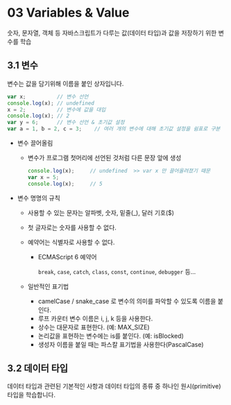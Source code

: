 # 03 Variables & Value

숫자, 문자열, 객체 등 자바스크립트가 다루는 값(데이터 타입)과 값을 저장하기 위한 변수를 학습

## 3.1 변수

변수는 값을 담기위해 이름을 붙인 상자입니다.

```javascript
var x;			// 변수 선언
console.log(x);	// undefined
x = 2;			// 변수에 값을 대입
console.log(x);	// 2
var y = 6;		// 변수 선언 & 초기값 설정
var a = 1, b = 2, c = 3;	// 여러 개의 변수에 대해 초기값 설정을 쉼표로 구분
```

- 변수 끌어올림

  - 변수가 프로그램 첫머리에 선언된 것처럼 다른 문장 앞에 생성

    ```javascript
    console.log(x);		// undefined  >> var x 만 끌어올려졌기 때문
    var x = 5;
    console.log(x);		// 5
    ```

- 변수 명명의 규칙

  - 사용할 수 있는 문자는 알파벳, 숫자, 밑줄(_), 달러 기호($)

  - 첫 글자로는 숫자를 사용할 수 없다.

  - 예약어는 식별자로 사용할 수 없다. 

    - ECMAScript 6 예약어

      `break`, `case`, `catch`, `class`, `const`, `continue`, `debugger` 등...

  - 일반적인 표기법

    - camelCase / snake_case 로 변수의 의미를 파악할 수 있도록 이름을 붙인다.
    - 루프 카운터 변수 이름은 i, j, k 등을 사용한다.
    - 상수는 대문자로 표현한다. (예: MAX_SIZE)
    - 논리값을 표현하는 변수에는 is를 붙인다. (예: isBlocked)
    - 생성자 이름을 붙일 때는 파스칼 표기법을 사용한다(PascalCase)



## 3.2 데이터 타입

데이터 타입과 관련된 기본적인 사항과 데이터 타입의 종류 중 하나인 원시(primitive) 타입을 학습합니다. 


